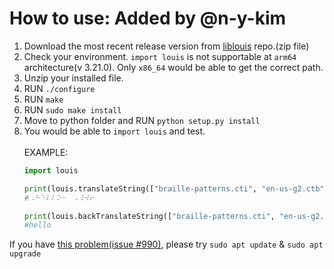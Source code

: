 # How to use: Added by @n-y-kim
<ol>
  <li>Download the most recent release version from <a href="https://github.com/liblouis/liblouis">liblouis</a> repo.(zip file)</li>
  <li>Check your environment. <code>import louis</code> is not supportable at <code>arm64</code> architecture(v 3.21.0). Only <code>x86_64</code> would be able to get the correct path.</li>
  <li>Unzip your installed file.</li>
  <li>RUN <code>./configure</code></li>
  <li>RUN <code>make</code></li>
  <li>RUN <code>sudo make install</code></li>
  <li>Move to python folder and RUN <code>python setup.py install</code></li>
  <li>You would be able to <code>import louis</code> and test. </li>
  <br>EXAMPLE:
  
  ``` python
  import louis
  
  print(louis.translateString(["braille-patterns.cti", "en-us-g2.ctb"], "Hello, World!"))
  #⠠⠓⠑⠇⠇⠕⠂⠀⠠⠸⠺⠖
  
  print(louis.backTranslateString(["braille-patterns.cti", "en-us-g2.ctb"], "⠓⠑⠇⠇⠕"))
  #hello
  
  ```
</ol>

If you have <a href="https://github.com/liblouis/liblouis/issues/990">this problem(issue #990)</a>, please try ```sudo apt update``` & ```sudo apt upgrade```
  
